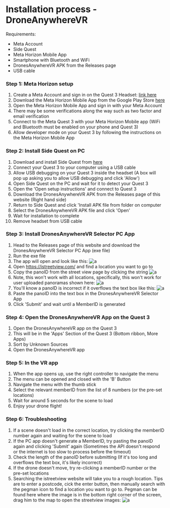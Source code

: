 # Installation process - DroneAnywhereVR

Requirements:

- Meta Account
- Side Quest
- Meta Horizon Mobile App
- Smartphone with Bluetooth and WiFi
- DronesAnywhereVR APK from the Releases page
- USB cable


### Step 1: Meta Horizon setup

1. Create a Meta Account and sign in on the Quest 3 Headset: [link here](https://www.meta.com/en-gb/help/quest/articles/accounts/account-settings-and-management/set-up-meta-account-meta-quest/)
2. Download the Meta Horizon Mobile App from the Google Play Store [here](https://play.google.com/store/apps/details/Oculus?id=com.oculus.twilight&hl=en-US)
3. Open the Meta Horizon Mobile App and sign in with your Meta Account
4. There may be some verifications along the way such as two factor and email verification
5. Connect to the Meta Quest 3 with your Meta Horizon Mobile app (WiFi and Bluetooth must be enabled on your phone and Quest 3)
6. Allow developer mode on your Quest 3 by following the instructions on the Meta Horizon Mobile App

### Step 2: Install Side Quest on PC

1. Download and install Side Quest from [here](https://sidequestvr.com/#/download)
2. Connect your Quest 3 to your computer using a USB cable
3. Allow USB debugging on your Quest 3 inside the headset (A box will pop up asking you to allow USB debugging and click 'Allow')
4. Open Side Quest on the PC and wait for it to detect your Quest 3
5. Open the 'Open setup instructions' and connect to Quest 3
6. Download the DronesAnywhereVR APK from the Releases page of this website (Right hand side)
7. Return to Side Quest and click 'Install APK file from folder on computer
8. Select the DronesAnywhereVR APK file and click 'Open'
9. Wait for installation to complete
10. Remove headset from USB cable


### Step 3: Install DronesAnywhereVR Selector PC App

1. Head to the Releases page of this website and download the DronesAnywhereVR Selector PC App (exe file)
2. Run the exe file
3. The app will open and look like this: ![a](images/img.png)
4. Open https://istreetview.com/ and find a location you want to go to
5. Copy the panoID from the street view page by clicking the string
![a](images/valid.png)
6. Note, this won't work with all locations, specifically, this won't work for user uploaded panoramas shown here:
![a](images/invalid.png)
7. You'll know a panoID is incorrect if it overflows the text box like this:
![a](images/overflow.png)
8. Paste the panoID into the text box in the DronesAnywhereVR Selector App
9. Click 'Submit' and wait until a MemberID is generated

### Step 4: Open the DronesAnywhereVR App on the Quest 3

1. Open the DronesAnywhereVR app on the Quest 3
2. This will be in the 'Apps' Section of the Quest 3 (Bottom ribbon, More Apps)
3. Sort by Unknown Sources
4. Open the DronesAnywhereVR app

### Step 5: In the VR app

1. When the app opens up, use the right controller to navigate the menu
2. The menu can be opened and closed with the 'B' Button
3. Navigate the menu with the thumb stick
4. Select the relevant memberID from the list of 8 numbers (or the pre-set locations)
5. Wait for around 5 seconds for the scene to load
6. Enjoy your drone flight!

### Step 6: Troubleshooting

1. If a scene doesn't load in the correct location, try clicking the memberID number again and waiting for the scene to load
2. If the PC app doesn't generate a MemberID, try pasting the panoID again and clicking 'Submit' again (Sometimes the API doesn't respond or the internet is too slow to process before the timeout)
3. Check the length of the panoID before submitting (If it's too long and overflows the text box, it's likely incorrect)
4. If the drone doesn't move, try re-clicking a memberID number or the pre-set locations
5. Searching the istreetview website will take you to a rough location. Tips are to enter a postcode, cick the enter button, then manually search with the pegman icon to find a location you want to go to. Pegman can be found here where the image is in the bottom right corner of the screen, drag him to the map to open the streetview images:
![a](images/pegman.png)
